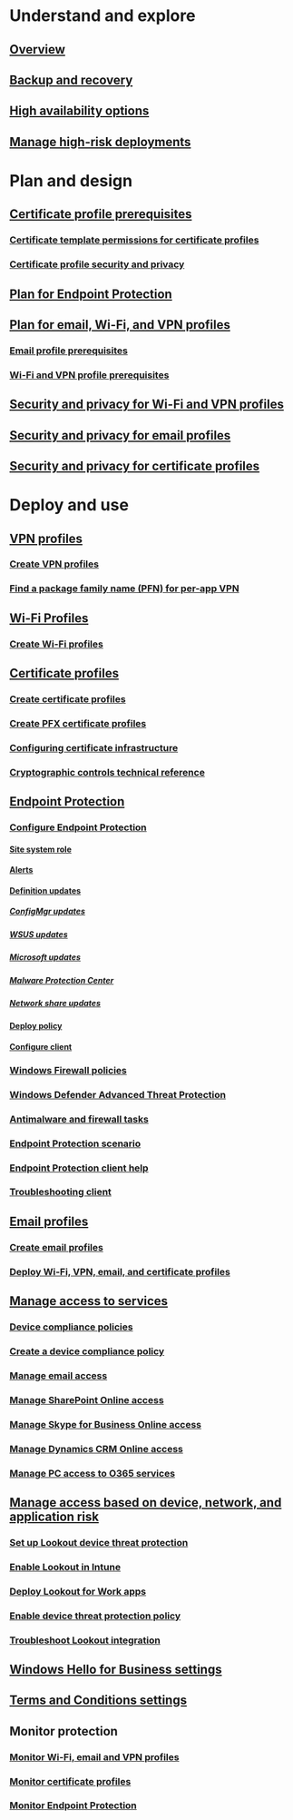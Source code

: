 # Understand and explore
## [Overview](understand\protect-data-and-site-infrastructure.md)
## [Backup and recovery](understand/backup-and-recovery.md)
## [High availability options](understand/high-availability-options.md)
## [Manage high-risk deployments](understand/settings-to-manage-high-risk-deployments.md)

# Plan and design
## [Certificate profile prerequisites](plan-design/prerequisites-for-certificate-profiles.md)
### [Certificate template permissions for certificate profiles](plan-design/planning-for-certificate-template-permissions.md)
### [Certificate profile security and privacy](plan-design/security-and-privacy-for-certificate-profiles.md)

## [Plan for Endpoint Protection](plan-design/planning-for-endpoint-protection.md)

## [Plan for email, Wi-Fi, and VPN profiles](plan-design/prerequisites-for-email-profiles.md)
### [Email profile prerequisites](plan-design/prerequisites-for-email-profiles.md)
### [Wi-Fi and VPN profile prerequisites](plan-design/prerequisites-for-wifi-vpn-profiles.md)

## [Security and privacy for Wi-Fi and VPN profiles](plan-design/security-and-privacy-for-wifi-vpn-profiles.md)

## [Security and privacy for email profiles](plan-design/security-and-privacy-for-email-profiles.md)

## [Security and privacy for certificate profiles](plan-design/security-and-privacy-for-certificate-profiles.md)

# Deploy and use
## [VPN profiles](deploy-use/vpn-profiles.md)
### [Create VPN profiles](deploy-use/create-vpn-profiles.md)
### [Find a package family name (PFN) for per-app VPN](deploy-use/find-a-pfn-for-per-app-vpn.md)

## [Wi-Fi Profiles](deploy-use/create-wifi-profiles.md)
### [Create Wi-Fi profiles](deploy-use/create-wifi-profiles.md)

## [Certificate profiles](deploy-use/introduction-to-certificate-profiles.md)
### [Create certificate profiles](deploy-use/create-certificate-profiles.md)
### [Create PFX certificate profiles](deploy-use/create-pfx-certificate-profiles.md)
### [Configuring certificate infrastructure](deploy-use/certificate-infrastructure.md)
### [Cryptographic controls technical reference](deploy-use/cryptographic-controls-technical-reference.md)

## [Endpoint Protection](deploy-use/endpoint-protection.md)
### [Configure Endpoint Protection](deploy-use/configure-endpoint-protection.md)
#### [Site system role](deploy-use/endpoint-protection-site-role.md)
#### [Alerts](deploy-use/endpoint-configure-alerts.md)
#### [Definition updates](deploy-use/endpoint-definition-updates.md)
##### [ConfigMgr updates](deploy-use/endpoint-definitions-configmgr.md)
##### [WSUS updates](deploy-use/endpoint-definitions-wsus.md)
##### [Microsoft updates](deploy-use/endpoint-definitions-microsoft-updates.md)
##### [Malware Protection Center](deploy-use/endpoint-definitions-protection-center.md)
##### [Network share updates](deploy-use/endpoint-definitions-network.md)

#### [Deploy policy](deploy-use/endpoint-antimalware-policies.md)
#### [Configure client](deploy-use/endpoint-protection-configure-client.md)

### [Windows Firewall policies](deploy-use/create-windows-firewall-policies.md)
### [Windows Defender Advanced Threat Protection](deploy-use/windows-defender-advanced-threat-protection.md)
### [Antimalware and firewall tasks](deploy-use/endpoint-antimalware-firewall.md)
### [Endpoint Protection scenario](deploy-use/scenarios-endpoint-protection.md)
### [Endpoint Protection client help](deploy-use/endpoint-protection-client-help.md)
### [Troubleshooting client](deploy-use/troubleshoot-endpoint-client.md)

## [Email profiles](deploy-use/introduction-to-email-profiles.md)
### [Create email profiles](deploy-use/create-exchange-activesync-profiles.md)
### [Deploy Wi-Fi, VPN, email, and certificate profiles](deploy-use/deploy-wifi-vpn-email-cert-profiles.md)

## [Manage access to services](deploy-use/manage-access-to-services.md)
### [Device compliance policies](deploy-use/device-compliance-policies.md)
### [Create a device compliance policy](deploy-use/create-compliance-policy.md)
### [Manage email access](deploy-use/manage-email-access.md)
### [Manage SharePoint Online access](deploy-use/manage-sharepoint-online-access.md)
### [Manage Skype for Business Online access](deploy-use/manage-skype-for-business-online-access.md)
### [Manage Dynamics CRM Online access](deploy-use/manage-dynamics-crm-online-access.md)
### [Manage PC access to O365 services](deploy-use/manage-access-to-o365-services-for-pcs-managed-by-sccm.md)
## [Manage access based on device, network, and application risk](deploy-use/manage-access-based-on-device-network-app-risk.md)
### [Set up Lookout device threat protection](deploy-use/set-up-your-subscription-with-lookout.md)
### [Enable Lookout in Intune](deploy-use/enable-lookout-connection-in-intune.md)
### [Deploy Lookout for Work apps](deploy-use/configure-and-deploy-lookout-for-work-apps.md)
### [Enable device threat protection policy](deploy-use/enable-device-threat-protection-rule-compliance-policy.md)
### [Troubleshoot Lookout integration](deploy-use/troubleshoot-lookout-integration.md)

## [Windows Hello for Business settings](deploy-use/windows-hello-for-business-settings.md)

## [Terms and Conditions settings](../mdm/deploy-use/terms-and-conditions.md)

## Monitor protection
### [Monitor Wi-Fi, email and VPN profiles](deploy-use/monitor-wifi-email-vpn-profiles.md)
### [Monitor certificate profiles](deploy-use/monitor-certificate-profiles.md)
### [Monitor Endpoint Protection](deploy-use/monitor-endpoint-protection.md)
